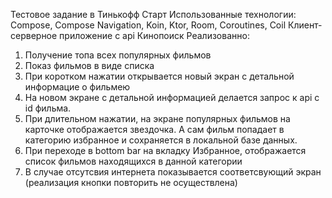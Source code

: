 Тестовое задание в Тинькофф Старт
Использованные технологии: Compose, Compose Navigation, Koin, Ktor, Room, Coroutines, Coil
Клиент-серверное приложение с api Кинопоиск
Реализованно:
1. Получение топа всех популярных фильмов
2. Показ фильмов в виде списка
3. При коротком нажатии открывается новый экран с детальной информацие о фильмею
4. На новом экране с детальной информацией делается запрос к api с id фильма.
5. При длительном нажатии, на экране популярных фильмов на карточке отображается звездочка. А сам фильм попадает в категорию избранное и сохраняется в локальной базе данных.
6. При переходе в bottom bar на вкладку Избранное, отображается список фильмов находящихся в данной категории
7. В случае отсутсвия интернета показывается соответсвующий экран (реализация кнопки повторить не осуществлена)
   
